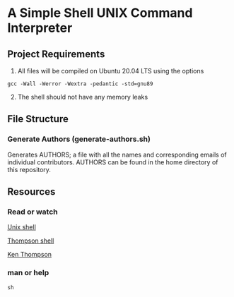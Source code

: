 # A Simple Shell UNIX Command Interpreter

## Project Requirements

1. All files will be compiled on Ubuntu 20.04 LTS using the options

`gcc -Wall -Werror -Wextra -pedantic -std=gnu89`

2. The shell should not have any memory leaks

## File Structure

### Generate Authors (generate-authors.sh)

Generates AUTHORS; a file with all the names and corresponding emails of individual contributors. AUTHORS can be found in the home directory of this repository.

## Resources

### Read or watch

[Unix shell](https://en.wikipedia.org/wiki/Unix_shell)

[Thompson shell](https://en.wikipedia.org/wiki/Thompson_shell)

[Ken Thompson](https://en.wikipedia.org/wiki/Ken_Thompson)

### man or help

`sh`

